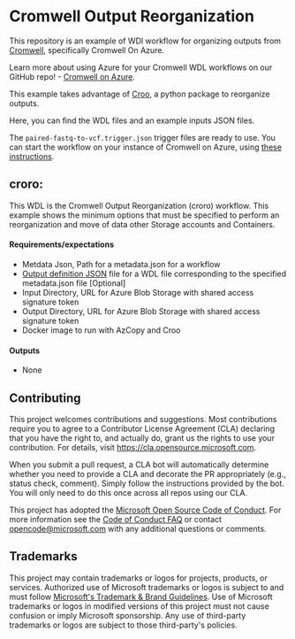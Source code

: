 # Cromwell Output Reorganization

This repository is an example of WDl workflow for organizing outputs from [Cromwell](https://github.com/broadinstitute/cromwell/), specifically Cromwell On Azure.<br/>

Learn more about using Azure for your Cromwell WDL workflows on our GitHub repo! - [Cromwell on Azure](https://github.com/microsoft/CromwellOnAzure).<br/>

This example takes advantage of [Croo](https://github.com/ENCODE-DCC/croo), a python package to reorganize outputs.

Here, you can find the WDL files and an example inputs JSON files.

The `paired-fastq-to-vcf.trigger.json` trigger files are ready to use. You can start the workflow on your instance of Cromwell on Azure, using [these instructions](https://github.com/microsoft/CromwellOnAzure/blob/master/docs/managing-your-workflow.md/#Start-your-workflow).



## croro:
This WDL is the Cromwell Output Reorganization (croro) workflow.
This example shows the minimum options that must be specified to perform an reorganization and move of data other Storage accounts and Containers.


#### Requirements/expectations
-  Metdata Json, Path for a metadata.json for a workflow
- [Output definition JSON](https://github.com/ENCODE-DCC/croo/blob/master/docs/OUT_DEF_JSON.md) file for a WDL file corresponding to the specified metadata.json file [Optional]
- Input Directory, URL for Azure Blob Storage with shared access signature token
- Output Directory,  URL for Azure Blob Storage with shared access signature token
- Docker image to run with AzCopy and Croo

#### Outputs
- None

## Contributing

This project welcomes contributions and suggestions.  Most contributions require you to agree to a
Contributor License Agreement (CLA) declaring that you have the right to, and actually do, grant us
the rights to use your contribution. For details, visit https://cla.opensource.microsoft.com.

When you submit a pull request, a CLA bot will automatically determine whether you need to provide
a CLA and decorate the PR appropriately (e.g., status check, comment). Simply follow the instructions
provided by the bot. You will only need to do this once across all repos using our CLA.

This project has adopted the [Microsoft Open Source Code of Conduct](https://opensource.microsoft.com/codeofconduct/).
For more information see the [Code of Conduct FAQ](https://opensource.microsoft.com/codeofconduct/faq/) or
contact [opencode@microsoft.com](mailto:opencode@microsoft.com) with any additional questions or comments.

## Trademarks

This project may contain trademarks or logos for projects, products, or services. Authorized use of Microsoft
trademarks or logos is subject to and must follow
[Microsoft's Trademark & Brand Guidelines](https://www.microsoft.com/en-us/legal/intellectualproperty/trademarks/usage/general).
Use of Microsoft trademarks or logos in modified versions of this project must not cause confusion or imply Microsoft sponsorship.
Any use of third-party trademarks or logos are subject to those third-party's policies.
